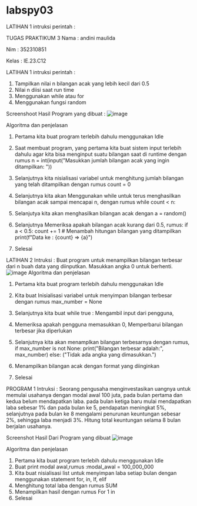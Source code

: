 # labspy03
LATIHAN 1 intruksi perintah :

TUGAS PRAKTIKUM 3 Nama : andini maulida

Nim : 352310851

Kelas : IE.23.C12

LATIHAN 1 intruksi perintah :

1. Tampilkan nilai n bilangan acak yang lebih kecil dari 0.5
2. Nilai n diisi saat run time
3. Menggunakan while atau for
4. Menggunakan fungsi random

Screenshoot Hasil Program yang dibuat :
![image](https://github.com/user-attachments/assets/3decbb2c-78be-441f-ae58-b471daa86b05)

Algoritma dan penjelasan

1. Pertama kita buat program terlebih dahulu menggunakan Idle

2. Saat membuat program, yang pertama kita buat sistem input terlebih dahulu agar kita bisa menginput suatu bilangan saat di runtime dengan rumus n = int(input("Masukkan jumlah bilangan acak yang ingin ditampilkan: "))

3. Selanjutnya kita nisialisasi variabel untuk menghitung jumlah bilangan yang telah ditampilkan dengan rumus count = 0

4. Selanjutnya kita akan Menggunakan while untuk terus menghasilkan bilangan acak sampai mencapai n, dengan rumus while count < n:

5. Selanjutya kita akan menghasilkan bilangan acak dengan a = random()

6. Selanjutnya Memeriksa apakah bilangan acak kurang dari 0.5, rumus: if a < 0.5: count += 1 # Menambah hitungan bilangan yang ditampilkan print(f"Data ke : {count} => {a}")

7. Selesai

LATIHAN 2 Intruksi : Buat program untuk menampilkan bilangan terbesar dari n buah data yang diinputkan. Masukkan angka 0 untuk berhenti.
![image](https://github.com/user-attachments/assets/3e0baf46-099b-46fb-b61f-2a3286d51dbf)
Algoritma dan penjelasan

1. Pertama kita buat program terlebih dahulu menggunakan Idle

2. Kita buat Inisialisasi variabel untuk menyimpan bilangan terbesar dengan rumus max_number = None

3. Selanjutnya kita buat while true : Mengambil input dari pengguna,

4. Memeriksa apakah pengguna memasukkan 0, Memperbarui bilangan terbesar jika diperlukan

5. Selanjutnya kita akan menamplkan bilangan terbesarnya dengan rumus, if max_number is not None: print("Bilangan terbesar adalah:", max_number) else: ("Tidak ada angka yang dimasukkan.")

6. Menampilkan bilangan acak dengan format yang diinginkan

7. Selesai

PROGRAM 1 Intruksi : Seorang pengusaha menginvestasikan uangnya untuk memulai usahanya dengan modal awal 100 juta, pada bulan pertama dan kedua belum mendapatkan laba. pada bulan ketiga baru mulai mendapatkan laba sebesar 1% dan pada bulan ke 5, pendapatan meningkat 5%, selanjutnya pada bulan ke 8 mengalami penurunan keuntungan sebesar 2%, sehingga laba menjadi 3%. Hitung total keuntungan selama 8 bulan berjalan usahanya.

Screenshot Hasil Dari Program yang dibuat
![image](https://github.com/user-attachments/assets/f6f0c1a7-8ef4-492e-b745-581357ab8869)

Algoritma dan penjelasan

1. Pertama kita buat program terlebih dahulu menggunakan Idle
2. Buat print modal awal,rumus :modal_awal = 100_000_000
3. Kita buat nisialisasi list untuk menyimpan laba setiap bulan dengan menggunakan statement for, in, If, elif
4. Menghitung total laba dengan rumus SUM
5. Menampilkan hasil dengan rumus For 1 in
6. Selesai


